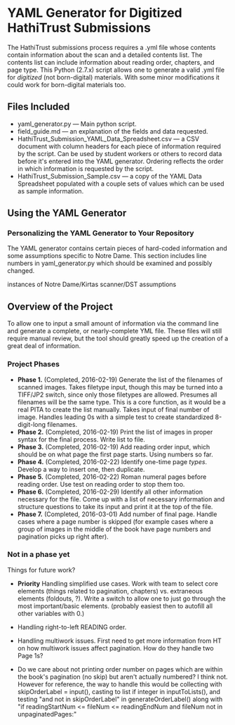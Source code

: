 # YAML Generator for Digitized HathiTrust Submissions

The HathiTrust submissions process requires a .yml file whose contents contain information about the scan and a detailed contents list. The contents list can include information about reading order, chapters, and page type. This Python (2.7.x) script allows one to generate a valid .yml file for *digitized* (not born-digital) materials. With some minor modifications it could work for born-digital materials too.

## Files Included

- yaml_generator.py &mdash; Main python script.
- field_guide.md &mdash; an explanation of the fields and data requested.
- HathiTrust_Submission_YAML_Data_Spreadsheet.csv &mdash; a CSV document with column headers for each piece of information required by the script. Can be used by student workers or others to record data before it's entered into the YAML generator. Ordering reflects the order in which information is requested by the script.
- HathiTrust_Submission_Sample.csv &mdash; a copy of the YAML Data Spreadsheet populated with a couple sets of values which can be used as sample information.

## Using the YAML Generator



### Personalizing the YAML Generator to Your Repository

The YAML generator contains certain pieces of hard-coded information and some assumptions specific to Notre Dame. This section includes line numbers in yaml_generator.py which should be examined and possibly changed.

instances of Notre Dame/Kirtas scanner/DST assumptions

## Overview of the Project

To allow one to input a small amount of information via the command line and generate a complete, or nearly-complete YML file. These files will still require manual review, but the tool should greatly speed up the creation of a great deal of information.

### Project Phases

- **Phase 1.** (Completed, 2016-02-19) Generate the list of the filenames of scanned images. Takes filetype input, though this may be turned into a TIFF/JP2 switch, since only those filetypes are allowed. Presumes all filenames will be the same type. This is a core function, as it would be a real PITA to create the list manually. Takes input of final number of image. Handles leading 0s with a simple test to create standardized 8-digit-long filenames.
- **Phase 2.** (Completed, 2016-02-19) Print the list of images in proper syntax for the final process. Write list to file.
- **Phase 3.** (Completed, 2016-02-19) Add reading order input, which should be on what page the first page starts. Using numbers so far.
- **Phase 4.** (Completed, 2016-02-22) Identify one-time page *types*. Develop a way to insert one, then duplicate.
- **Phase 5.** (Completed, 2016-02-22) Roman numeral pages before reading order. Use test on reading order to stop them too.
- **Phase 6.** (Completed, 2016-02-29) Identify all other information necessary for the file. Come up with a list of necessary information and structure questions to take its input and print it at the top of the file.
- **Phase 7.** (Completed, 2016-03-01) Add number of final page. Handle cases where a page number is skipped (for example cases where a group of images in the middle of the book have page numbers and pagination picks up right after).

### Not in a phase yet

Things for future work?

- **Priority** Handling simplified use cases. Work with team to select core elements (things related to pagination, chapters) vs. extraneous elements (foldouts, ?). Write a switch to allow one to just go through the most important/basic elements. (probably easiest then to autofill all other variables with 0.)

- Handling right-to-left READING order.
- Handling multiwork issues. First need to get more information from HT on how multiwork issues affect pagination. How do they handle two Page 1s?
- Do we care about not printing order number on pages which are within the book's pagination (no skip) but aren't actually numbered? I think not. However for reference, the way to handle this would be collecting with skipOrderLabel = input(), casting to list if integer in inputToLists(), and testing "and not in skipOrderLabel" in generateOrderLabel() along with "if readingStartNum <= fileNum <= readingEndNum and fileNum not in unpaginatedPages:"
